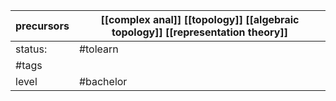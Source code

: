| precursors | [[complex anal]] [[topology]] [[algebraic topology]] [[representation theory]] |
| ---------- | ------------------------------------------------------------------------------ |
| status:    | #tolearn                                                                       |
| #tags      |                                                                                |
| level      | #bachelor                                                                      |
